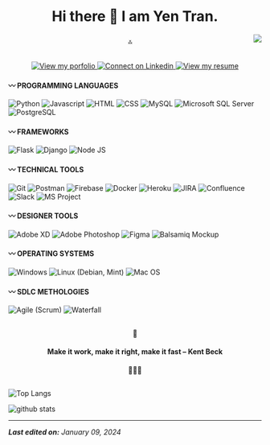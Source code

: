 <h1 align="center"> Hi there 👋 I am Yen Tran.</h1>
<img align="right" src="https://media.licdn.com/dms/image/D5616AQFmf1A52O4B0g/profile-displaybackgroundimage-shrink_350_1400/0/1706583748395?e=1712188800&v=beta&t=Z_lo4ae3j-DMhB48yWZFNsl7HC0wu4nE0MNRro2Q2rc" >

<div align="center">
    <p>࿏</p>
    <a href="https://yentran.onrender.com/" target="_blank">
        <img src="https://img.shields.io/badge/Portfolio-255E63?style=for-the-badge&logo=About.me&logoColor=white" alt="View my porfolio">
    </a>
    <a href="https://www.linkedin.com/in/tnytran/" target="_blank">
        <img src="https://img.shields.io/badge/LinkedIn-0077B5?style=for-the-badge&logo=linkedin&logoColor=white" alt="Connect on Linkedin">
    </a>
    <a href="https://drive.google.com/file/d/1d96sP27slcswuRhQnn199krrKCmmoHZr/view" target="_blank">
        <img src="https://img.shields.io/badge/Resume-8D6748?style=for-the-badge&logo=Mocha&logoColor=white" alt="View my resume">
    </a>
</div>

<h4 align="left"> 〰 PROGRAMMING LANGUAGES </h4>
<p align="left">
    <a><img src="https://img.shields.io/badge/.-Python-9e4c62.svg" alt="Python"></a> 
    <a><img src="https://img.shields.io/badge/.-Javascript-9e4c62.svg" alt="Javascript"></a>
    <a><img src="https://img.shields.io/badge/.-HTML-b17081.svg" alt="HTML"></a> 
    <a><img src="https://img.shields.io/badge/.-CSS-c594a1.svg" alt="CSS"></a> 
    <a><img src="https://img.shields.io/badge/.-MySQL-d8b7c0.svg" alt="MySQL"></a> 
    <a><img src="https://img.shields.io/badge/.-Microsoft SQL Server-ecdbe0.svg" alt="Microsoft SQL Server"></a> 
    <a><img src="https://img.shields.io/badge/.-PostgreSQL-ecdbe0.svg" alt="PostgreSQL"></a> 
   
</p>

<h4 align="left"> 〰 FRAMEWORKS </h4>
<p align="left">
    <a><img src="https://img.shields.io/badge/.-Flask-15795a.svg" alt="Flask"></a> 
    <a><img src="https://img.shields.io/badge/.-Django-44947b.svg" alt="Django"></a>
    <a><img src="https://img.shields.io/badge/.-Node JS-73af9c.svg" alt="Node JS"></a> 
</p>

<h4 align="left"> 〰 TECHNICAL TOOLS </h4>
<p align="left">
    <a><img src="https://img.shields.io/badge/.-Git-fdb863.svg" alt="Git"></a> 
    <a><img src="https://img.shields.io/badge/.-Postman-fdb863.svg" alt="Postman"></a>
    <a><img src="https://img.shields.io/badge/.-Firebase-fdc682.svg" alt="Firebase"></a> 
    <a><img src="https://img.shields.io/badge/.-Docker-fdc682.svg" alt="Docker"></a> 
    <a><img src="https://img.shields.io/badge/.-Heroku-fed4a1.svg" alt="Heroku"></a>
    <a><img src="https://img.shields.io/badge/.-JIRA-fed4a1.svg" alt="JIRA"></a> 
    <a><img src="https://img.shields.io/badge/.-Confluence-fee3c1.svg" alt="Confluence"></a> 
    <a><img src="https://img.shields.io/badge/.-Slack-fee3c1.svg" alt="Slack"></a>
    <a><img src="https://img.shields.io/badge/.-MS Project-fff1e0.svg" alt="MS Project"></a> 
</p>

<h4 align="left"> 〰 DESIGNER TOOLS </h4>
<p align="left">
    <a><img src="https://img.shields.io/badge/.-Adobe XD-31778c.svg" alt="Adobe XD"></a> 
    <a><img src="https://img.shields.io/badge/.-Adobe Photoshop-5a92a3.svg" alt="Adobe Photoshop"></a>
    <a><img src="https://img.shields.io/badge/.-Figma-83adba.svg" alt="Figma"></a> 
    <a><img src="https://img.shields.io/badge/.-Balsamiq Mockup-adc9d1.svg" alt="Balsamiq Mockup"></a> 
</p>

<h4 align="left"> 〰 OPERATING SYSTEMS </h4>
<p align="left">
    <a><img src="https://img.shields.io/badge/.-Windows-b12498.svg" alt="Windows"></a>
    <a><img src="https://img.shields.io/badge/.-Linux (Debian, Mint)-c150ad.svg" alt="Linux (Debian, Mint)"></a>
    <a><img src="https://img.shields.io/badge/.-Mac OS-d07cc1.svg" alt="Mac OS"></a> 
</p>

<h4 align="left"> 〰 SDLC METHOLOGIES </h4>
<p align="left">
    <a><img src="https://img.shields.io/badge/.-Agile (Scrum)-615245.svg" alt="Agile (Scrum)"></a> 
    <a><img src="https://img.shields.io/badge/.-Waterfall-897d74.svg" alt="Waterfall"></a>
</p>

<h2 align="center"></h2>
<h4 align="center">🥑</h4>
<h4 align="center">Make it work, make it right, make it fast – Kent Beck</h4>
<h4 align="center">🥑🥑🥑</h4>
<h2 align="center"></h2>

![Top Langs](https://github-readme-stats.vercel.app/api/top-langs/?username=tnytran&langs_count=9)

<img align="center" src="https://github-readme-stats.vercel.app/api?username=tnytran&show_icons=true&include_all_commits=true&theme=blue-white&count_private=true" alt="github stats">

-----
**_Last edited on:_** _January 09, 2024_

